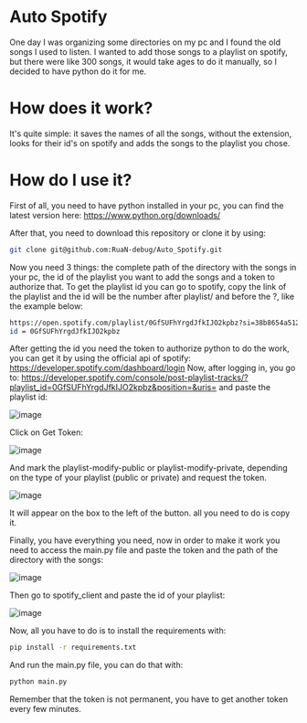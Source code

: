 # Auto Spotify

One day I was organizing some directories on my pc and I found the old songs I used to listen. I wanted to add those songs to a playlist on spotify, but there were like 300 songs, it would take ages to do it manually, so I decided to have python do it for me.

# How does it work?

It's quite simple: it saves the names of all the songs, without the extension, looks for their id's on spotify and adds the songs to the playlist you chose.

# How do I use it?

First of all, you need to have python installed in your pc, you can find the latest version here: https://www.python.org/downloads/

After that, you need to download this repository or clone it by using:
```sh
git clone git@github.com:RuaN-debug/Auto_Spotify.git
```
Now you need 3 things: the complete path of the directory with the songs in your pc, the id of the playlist you want to add the songs and a token to authorize that.
To get the playlist id you can go to spotify, copy the link of the playlist and the id will be the number after playlist/ and before the ?, like the example below:
```sh
https://open.spotify.com/playlist/0GfSUFhYrgdJfkIJO2kpbz?si=38b8654a512a4ddf
id = 0GfSUFhYrgdJfkIJO2kpbz
```
After getting the id you need the token to authorize python to do the work, you can get it by using the official api of spotify: https://developer.spotify.com/dashboard/login
Now, after logging in, you go to: https://developer.spotify.com/console/post-playlist-tracks/?playlist_id=0GfSUFhYrgdJfkIJO2kpbz&position=&uris= and paste the playlist id:

![image](https://user-images.githubusercontent.com/54671133/129482467-30623fc1-b56b-44dd-a9b2-9c0819e6c3de.png)

Click on Get Token:

![image](https://user-images.githubusercontent.com/54671133/129482554-dd3d0f14-a300-44e6-8aae-60dc432035cd.png)

And mark the playlist-modify-public or playlist-modify-private, depending on the type of your playlist (public or private) and request the token.

![image](https://user-images.githubusercontent.com/54671133/129482596-f6a9e964-0c4a-43a2-9313-6842051bdc2a.png)

It will appear on the box to the left of the button. all you need to do is copy it.

Finally, you have everything you need, now in order to make it work you need to access the main.py file and paste the token and the path of the directory with the songs:

![image](https://user-images.githubusercontent.com/54671133/129482677-6811e723-3301-44ee-ac08-c387ee54dcd8.png)

Then go to spotify_client and paste the id of your playlist:

![image](https://user-images.githubusercontent.com/54671133/129482705-fc5048d3-61dc-4a26-9f51-06320d796e48.png)

Now, all you have to do is to install the requirements with:
```sh
pip install -r requirements.txt
```
And run the main.py file, you can do that with:
```sh
python main.py
```
Remember that the token is not permanent, you have to get another token every few minutes.
